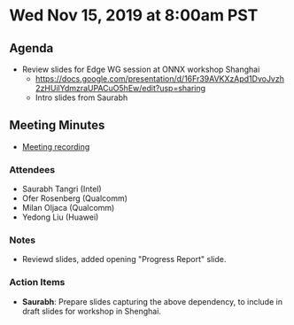 <!--- SPDX-License-Identifier: Apache-2.0 -->

# Wed Nov 15, 2019 at 8:00am PST

## Agenda
* Review slides for Edge WG session at ONNX workshop Shanghai
  * https://docs.google.com/presentation/d/16Fr39AVKXzApd1DvoJvzh2zHUilYdmzraUPACuO5hEw/edit?usp=sharing
  * Intro slides from Saurabh

## Meeting Minutes
* [Meeting recording](https://youtu.be/FV-WNdEoLM4)

### Attendees
* Saurabh Tangri (Intel)
* Ofer Rosenberg (Qualcomm)
* Milan Oljaca (Qualcomm)
* Yedong Liu (Huawei)

### Notes
* Reviewd slides, added opening "Progress Report" slide.

### Action Items
* **Saurabh**: Prepare slides capturing the above dependency, to include in draft slides for workshop in Shenghai.

